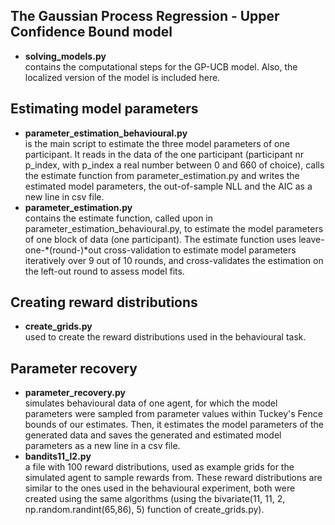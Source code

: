 ## The Gaussian Process Regression - Upper Confidence Bound model
* **solving_models.py**  
    contains the computational steps for the GP-UCB model. Also, the localized version of the model is included here.

## Estimating model parameters
* **parameter_estimation_behavioural.py**  
    is the main script to estimate the three model parameters of one participant. It reads in the data of the one participant (participant nr p_index, with p_index a real number between 0 and 660 of choice), calls the estimate function from parameter_estimation.py and writes the estimated model parameters, the out-of-sample NLL and the AIC as a new line in csv file.
* **parameter_estimation.py**  
    contains the estimate function, called upon in parameter_estimation_behavioural.py, to estimate the model parameters of one block of data (one participant). The estimate function uses leave-one-*(round-)*out cross-validation to estimate model parameters iteratively over 9 out of 10 rounds, and cross-validates the estimation on the left-out round to assess model fits.


## Creating reward distributions
* **create_grids.py**  
    used to create the reward distributions used in the behavioural task.

## Parameter recovery
* **parameter_recovery.py**  
    simulates behavioural data of one agent, for which the model parameters were sampled from parameter values within Tuckey's Fence bounds of our estimates. Then, it estimates the model parameters of the generated data and saves the generated and estimated model parameters as a new line in a csv file.
* **bandits11_l2.py**  
    a file with 100 reward distributions, used as example grids for the simulated agent to sample rewards from. These reward distributions are similar to the ones used in the behavioural experiment, both were created using the same algorithms (using the bivariate(11, 11, 2, np.random.randint(65,86), 5) function of create_grids.py). 

    
